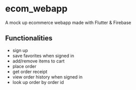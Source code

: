 # ecom_webapp

A mock up ecommerce webapp made with Flutter & Firebase

## Functionalities

* sign up
* save favorites when signed in
* add/remove items to cart
* place order
* get order receipt
* view order history when signed in
* look up order by order id
